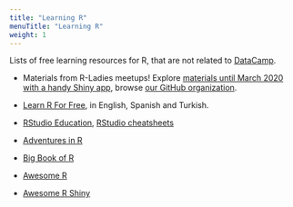 ```yaml
---
title: "Learning R"
menuTitle: "Learning R"
weight: 1
---
```


Lists of free learning resources for R, that are not related to [DataCamp](/about/datacamp/).

* Materials from R-Ladies meetups! Explore [materials until March 2020 with a handy Shiny app](https://yabellini.shinyapps.io/RLadiesLesson/), browse [our GitHub organization](https://github.com/rladies).

* [Learn R For Free](https://www.learnr4free.com/index.html), in English, Spanish and Turkish.

* [RStudio Education](https://education.rstudio.com/learn/), [RStudio cheatsheets](https://rstudio.com/resources/cheatsheets/)

* [Adventures in R](https://www.adventures-in-r.com/)

* [Big Book of R](https://www.bigbookofr.com/index.html)

* [Awesome R](https://github.com/qinwf/awesome-R)

* [Awesome R Shiny](https://github.com/grabear/awesome-rshiny)
